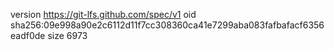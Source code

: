 version https://git-lfs.github.com/spec/v1
oid sha256:09e998a90e2c6112d11f7cc308360ca41e7299aba083fafbafacf6356eadf0de
size 6973
